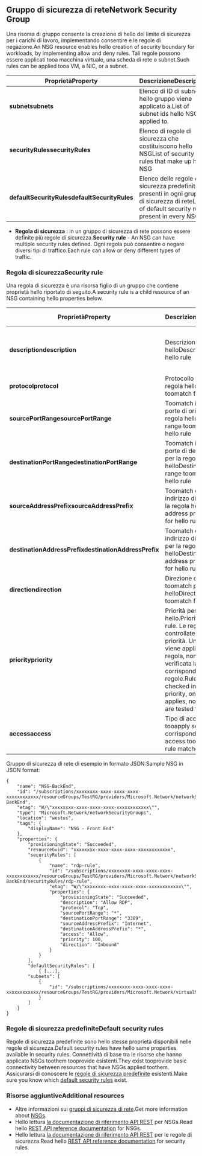 ## <a name="network-security-group"></a><span data-ttu-id="68b79-101">Gruppo di sicurezza di rete</span><span class="sxs-lookup"><span data-stu-id="68b79-101">Network Security Group</span></span>
<span data-ttu-id="68b79-102">Una risorsa di gruppo consente la creazione di hello del limite di sicurezza per i carichi di lavoro, implementando consentire e le regole di negazione.</span><span class="sxs-lookup"><span data-stu-id="68b79-102">An NSG resource enables hello creation of security boundary for workloads, by implementing allow and deny rules.</span></span> <span data-ttu-id="68b79-103">Tali regole possono essere applicati tooa macchina virtuale, una scheda di rete o subnet.</span><span class="sxs-lookup"><span data-stu-id="68b79-103">Such rules can be applied tooa VM, a NIC, or a subnet.</span></span>

| <span data-ttu-id="68b79-104">Proprietà</span><span class="sxs-lookup"><span data-stu-id="68b79-104">Property</span></span> | <span data-ttu-id="68b79-105">Descrizione</span><span class="sxs-lookup"><span data-stu-id="68b79-105">Description</span></span> | <span data-ttu-id="68b79-106">Valori di esempio</span><span class="sxs-lookup"><span data-stu-id="68b79-106">Sample values</span></span> |
| --- | --- | --- |
| <span data-ttu-id="68b79-107">**subnet**</span><span class="sxs-lookup"><span data-stu-id="68b79-107">**subnets**</span></span> |<span data-ttu-id="68b79-108">Elenco di ID di subnet hello gruppo viene applicato a.</span><span class="sxs-lookup"><span data-stu-id="68b79-108">List of subnet ids hello NSG is applied to.</span></span> |<span data-ttu-id="68b79-109">/subscriptions/xxxxxxxx-xxxx-xxxx-xxxx-xxxxxxxxxxxx/resourceGroups/TestRG/providers/Microsoft.Network/virtualNetworks/TestVNet/subnets/FrontEnd</span><span class="sxs-lookup"><span data-stu-id="68b79-109">/subscriptions/xxxxxxxx-xxxx-xxxx-xxxx-xxxxxxxxxxxx/resourceGroups/TestRG/providers/Microsoft.Network/virtualNetworks/TestVNet/subnets/FrontEnd</span></span> |
| <span data-ttu-id="68b79-110">**securityRules**</span><span class="sxs-lookup"><span data-stu-id="68b79-110">**securityRules**</span></span> |<span data-ttu-id="68b79-111">Elenco di regole di sicurezza che costituiscono hello NSG</span><span class="sxs-lookup"><span data-stu-id="68b79-111">List of security rules that make up hello NSG</span></span> |<span data-ttu-id="68b79-112">Vedere [Regola di sicurezza](#Security-rule) di seguito</span><span class="sxs-lookup"><span data-stu-id="68b79-112">See [Security rule](#Security-rule) below</span></span> |
| <span data-ttu-id="68b79-113">**defaultSecurityRules**</span><span class="sxs-lookup"><span data-stu-id="68b79-113">**defaultSecurityRules**</span></span> |<span data-ttu-id="68b79-114">Elenco delle regole di sicurezza predefinite presenti in ogni gruppo di sicurezza di rete</span><span class="sxs-lookup"><span data-stu-id="68b79-114">List of default security rules present in every NSG</span></span> |<span data-ttu-id="68b79-115">Vedere [Regole di sicurezza predefinite](#Default-security-rules) di seguito</span><span class="sxs-lookup"><span data-stu-id="68b79-115">See [Default security rules](#Default-security-rules) below</span></span> |

* <span data-ttu-id="68b79-116">**Regola di sicurezza** : in un gruppo di sicurezza di rete possono essere definite più regole di sicurezza.</span><span class="sxs-lookup"><span data-stu-id="68b79-116">**Security rule** - An NSG can have multiple security rules defined.</span></span> <span data-ttu-id="68b79-117">Ogni regola può consentire o negare diversi tipi di traffico.</span><span class="sxs-lookup"><span data-stu-id="68b79-117">Each rule can allow or deny different types of traffic.</span></span>

### <a name="security-rule"></a><span data-ttu-id="68b79-118">Regola di sicurezza</span><span class="sxs-lookup"><span data-stu-id="68b79-118">Security rule</span></span>
<span data-ttu-id="68b79-119">Una regola di sicurezza è una risorsa figlio di un gruppo che contiene proprietà hello riportato di seguito.</span><span class="sxs-lookup"><span data-stu-id="68b79-119">A security rule is a child resource of an NSG containing hello properties below.</span></span>

| <span data-ttu-id="68b79-120">Proprietà</span><span class="sxs-lookup"><span data-stu-id="68b79-120">Property</span></span> | <span data-ttu-id="68b79-121">Descrizione</span><span class="sxs-lookup"><span data-stu-id="68b79-121">Description</span></span> | <span data-ttu-id="68b79-122">Valori di esempio</span><span class="sxs-lookup"><span data-stu-id="68b79-122">Sample values</span></span> |
| --- | --- | --- |
| <span data-ttu-id="68b79-123">**description**</span><span class="sxs-lookup"><span data-stu-id="68b79-123">**description**</span></span> |<span data-ttu-id="68b79-124">Descrizione della regola hello</span><span class="sxs-lookup"><span data-stu-id="68b79-124">Description for hello rule</span></span> |<span data-ttu-id="68b79-125">Consentire il traffico in ingresso per tutte le macchine virtuali nella subnet X</span><span class="sxs-lookup"><span data-stu-id="68b79-125">Allow inbound traffic for all VMs in subnet X</span></span> |
| <span data-ttu-id="68b79-126">**protocol**</span><span class="sxs-lookup"><span data-stu-id="68b79-126">**protocol**</span></span> |<span data-ttu-id="68b79-127">Protocollo toomatch per regola hello</span><span class="sxs-lookup"><span data-stu-id="68b79-127">Protocol toomatch for hello rule</span></span> |<span data-ttu-id="68b79-128">TCP, UDP o *</span><span class="sxs-lookup"><span data-stu-id="68b79-128">TCP, UDP, or *</span></span> |
| <span data-ttu-id="68b79-129">**sourcePortRange**</span><span class="sxs-lookup"><span data-stu-id="68b79-129">**sourcePortRange**</span></span> |<span data-ttu-id="68b79-130">Toomatch intervallo porte di origine per la regola hello</span><span class="sxs-lookup"><span data-stu-id="68b79-130">Source port range toomatch for hello rule</span></span> |<span data-ttu-id="68b79-131">80, 100-200, *</span><span class="sxs-lookup"><span data-stu-id="68b79-131">80, 100-200, *</span></span> |
| <span data-ttu-id="68b79-132">**destinationPortRange**</span><span class="sxs-lookup"><span data-stu-id="68b79-132">**destinationPortRange**</span></span> |<span data-ttu-id="68b79-133">Toomatch intervallo porte di destinazione per la regola hello</span><span class="sxs-lookup"><span data-stu-id="68b79-133">Destination port range toomatch for hello rule</span></span> |<span data-ttu-id="68b79-134">80, 100-200, *</span><span class="sxs-lookup"><span data-stu-id="68b79-134">80, 100-200, *</span></span> |
| <span data-ttu-id="68b79-135">**sourceAddressPrefix**</span><span class="sxs-lookup"><span data-stu-id="68b79-135">**sourceAddressPrefix**</span></span> |<span data-ttu-id="68b79-136">Toomatch di prefisso di indirizzo di origine per la regola hello</span><span class="sxs-lookup"><span data-stu-id="68b79-136">Source address prefix toomatch for hello rule</span></span> |<span data-ttu-id="68b79-137">10.10.10.1, 10.10.10.0/24, VirtualNetwork</span><span class="sxs-lookup"><span data-stu-id="68b79-137">10.10.10.1, 10.10.10.0/24, VirtualNetwork</span></span> |
| <span data-ttu-id="68b79-138">**destinationAddressPrefix**</span><span class="sxs-lookup"><span data-stu-id="68b79-138">**destinationAddressPrefix**</span></span> |<span data-ttu-id="68b79-139">Toomatch di prefisso di indirizzo di destinazione per la regola hello</span><span class="sxs-lookup"><span data-stu-id="68b79-139">Destination address prefix toomatch for hello rule</span></span> |<span data-ttu-id="68b79-140">10.10.10.1, 10.10.10.0/24, VirtualNetwork</span><span class="sxs-lookup"><span data-stu-id="68b79-140">10.10.10.1, 10.10.10.0/24, VirtualNetwork</span></span> |
| <span data-ttu-id="68b79-141">**direction**</span><span class="sxs-lookup"><span data-stu-id="68b79-141">**direction**</span></span> |<span data-ttu-id="68b79-142">Direzione del traffico toomatch per regola hello</span><span class="sxs-lookup"><span data-stu-id="68b79-142">Direction of traffic toomatch for hello rule</span></span> |<span data-ttu-id="68b79-143">in ingresso o in uscita</span><span class="sxs-lookup"><span data-stu-id="68b79-143">inbound or outbound</span></span> |
| <span data-ttu-id="68b79-144">**priority**</span><span class="sxs-lookup"><span data-stu-id="68b79-144">**priority**</span></span> |<span data-ttu-id="68b79-145">Priorità per la regola di hello.</span><span class="sxs-lookup"><span data-stu-id="68b79-145">Priority for hello rule.</span></span> <span data-ttu-id="68b79-146">Le regole vengono controllate nell'ordine di priorità. Una volta che viene applicata una regola, non viene verificata la corrispondenza di altre regole.</span><span class="sxs-lookup"><span data-stu-id="68b79-146">Rules are checked int he order of priority, once a rule applies, no more rules are tested for matching.</span></span> |<span data-ttu-id="68b79-147">10, 100, 65000</span><span class="sxs-lookup"><span data-stu-id="68b79-147">10, 100, 65000</span></span> |
| <span data-ttu-id="68b79-148">**access**</span><span class="sxs-lookup"><span data-stu-id="68b79-148">**access**</span></span> |<span data-ttu-id="68b79-149">Tipo di accesso tooapply se hello regola corrispondente</span><span class="sxs-lookup"><span data-stu-id="68b79-149">Type of access tooapply if hello rule matches</span></span> |<span data-ttu-id="68b79-150">consentire o negare</span><span class="sxs-lookup"><span data-stu-id="68b79-150">allow or deny</span></span> |

<span data-ttu-id="68b79-151">Gruppo di sicurezza di rete di esempio in formato JSON:</span><span class="sxs-lookup"><span data-stu-id="68b79-151">Sample NSG in JSON format:</span></span>

    {
        "name": "NSG-BackEnd",
        "id": "/subscriptions/xxxxxxxx-xxxx-xxxx-xxxx-xxxxxxxxxxxx/resourceGroups/TestRG/providers/Microsoft.Network/networkSecurityGroups/NSG-BackEnd",
        "etag": "W/\"xxxxxxxx-xxxx-xxxx-xxxx-xxxxxxxxxxxx\"",
        "type": "Microsoft.Network/networkSecurityGroups",
        "location": "westus",
        "tags": {
            "displayName": "NSG - Front End"
        },
        "properties": {
            "provisioningState": "Succeeded",
            "resourceGuid": "xxxxxxxx-xxxx-xxxx-xxxx-xxxxxxxxxxxx",
            "securityRules": [
                {
                    "name": "rdp-rule",
                    "id": "/subscriptions/xxxxxxxx-xxxx-xxxx-xxxx-xxxxxxxxxxxx/resourceGroups/TestRG/providers/Microsoft.Network/networkSecurityGroups/NSG-BackEnd/securityRules/rdp-rule",
                    "etag": "W/\"xxxxxxxx-xxxx-xxxx-xxxx-xxxxxxxxxxxx\"",
                    "properties": {
                        "provisioningState": "Succeeded",
                        "description": "Allow RDP",
                        "protocol": "Tcp",
                        "sourcePortRange": "*",
                        "destinationPortRange": "3389",
                        "sourceAddressPrefix": "Internet",
                        "destinationAddressPrefix": "*",
                        "access": "Allow",
                        "priority": 100,
                        "direction": "Inbound"
                    }
                }
            ],
            "defaultSecurityRules": [
                { [...],
            "subnets": [
                {
                    "id": "/subscriptions/xxxxxxxx-xxxx-xxxx-xxxx-xxxxxxxxxxxx/resourceGroups/TestRG/providers/Microsoft.Network/virtualNetworks/TestVNet/subnets/FrontEnd"
                }
            ]
        }
    }

### <a name="default-security-rules"></a><span data-ttu-id="68b79-152">Regole di sicurezza predefinite</span><span class="sxs-lookup"><span data-stu-id="68b79-152">Default security rules</span></span>

<span data-ttu-id="68b79-153">Regole di sicurezza predefinite sono hello stesse proprietà disponibili nelle regole di sicurezza.</span><span class="sxs-lookup"><span data-stu-id="68b79-153">Default security rules have hello same properties available in security rules.</span></span> <span data-ttu-id="68b79-154">Connettività di base tra le risorse che hanno applicato NSGs toothem tooprovide esistenti.</span><span class="sxs-lookup"><span data-stu-id="68b79-154">They exist tooprovide basic connectivity between resources that have NSGs applied toothem.</span></span> <span data-ttu-id="68b79-155">Assicurarsi di conoscere le [regole di sicurezza predefinite](../articles/virtual-network/virtual-networks-nsg.md#default-rules) esistenti.</span><span class="sxs-lookup"><span data-stu-id="68b79-155">Make sure you know which [default security rules](../articles/virtual-network/virtual-networks-nsg.md#default-rules) exist.</span></span>

### <a name="additional-resources"></a><span data-ttu-id="68b79-156">Risorse aggiuntive</span><span class="sxs-lookup"><span data-stu-id="68b79-156">Additional resources</span></span>
* <span data-ttu-id="68b79-157">Altre informazioni sui [gruppi di sicurezza di rete](../articles/virtual-network/virtual-networks-nsg.md).</span><span class="sxs-lookup"><span data-stu-id="68b79-157">Get more information about [NSGs](../articles/virtual-network/virtual-networks-nsg.md).</span></span>
* <span data-ttu-id="68b79-158">Hello lettura [la documentazione di riferimento API REST](https://msdn.microsoft.com/library/azure/mt163615.aspx) per NSGs.</span><span class="sxs-lookup"><span data-stu-id="68b79-158">Read hello [REST API reference documentation](https://msdn.microsoft.com/library/azure/mt163615.aspx) for NSGs.</span></span>
* <span data-ttu-id="68b79-159">Hello lettura [la documentazione di riferimento API REST](https://msdn.microsoft.com/library/azure/mt163580.aspx) per le regole di sicurezza.</span><span class="sxs-lookup"><span data-stu-id="68b79-159">Read hello [REST API reference documentation](https://msdn.microsoft.com/library/azure/mt163580.aspx) for security rules.</span></span>
